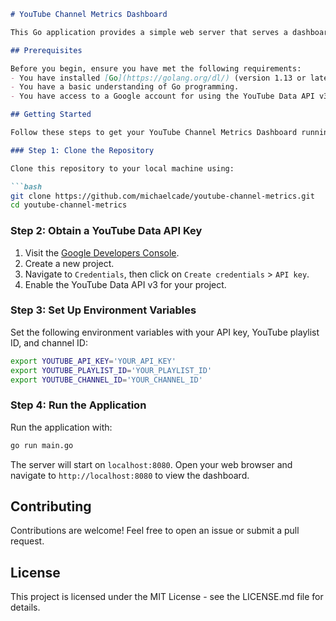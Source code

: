 ```markdown
# YouTube Channel Metrics Dashboard

This Go application provides a simple web server that serves a dashboard displaying YouTube channel metrics, including playlist details and channel statistics. It's designed to demonstrate how to integrate with the YouTube Data API v3 and serve dynamic content using Go's built-in HTTP server capabilities.

## Prerequisites

Before you begin, ensure you have met the following requirements:
- You have installed [Go](https://golang.org/dl/) (version 1.13 or later recommended).
- You have a basic understanding of Go programming.
- You have access to a Google account for using the YouTube Data API v3.

## Getting Started

Follow these steps to get your YouTube Channel Metrics Dashboard running:

### Step 1: Clone the Repository

Clone this repository to your local machine using:

```bash
git clone https://github.com/michaelcade/youtube-channel-metrics.git
cd youtube-channel-metrics
```

### Step 2: Obtain a YouTube Data API Key

1. Visit the [Google Developers Console](https://console.developers.google.com/).
2. Create a new project.
3. Navigate to `Credentials`, then click on `Create credentials` > `API key`.
4. Enable the YouTube Data API v3 for your project.

### Step 3: Set Up Environment Variables

Set the following environment variables with your API key, YouTube playlist ID, and channel ID:

```bash
export YOUTUBE_API_KEY='YOUR_API_KEY'
export YOUTUBE_PLAYLIST_ID='YOUR_PLAYLIST_ID'
export YOUTUBE_CHANNEL_ID='YOUR_CHANNEL_ID'
```

### Step 4: Run the Application

Run the application with:

```bash
go run main.go
```

The server will start on `localhost:8080`. Open your web browser and navigate to `http://localhost:8080` to view the dashboard.

## Contributing

Contributions are welcome! Feel free to open an issue or submit a pull request.

## License

This project is licensed under the MIT License - see the LICENSE.md file for details.
```
